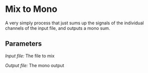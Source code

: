 # Mix to Mono

A very simply process that just sums up the signals of the individual channels of
the input file, and outputs a mono sum.

## Parameters

_Input file:_ The file to mix

_Output file:_ The mono output
